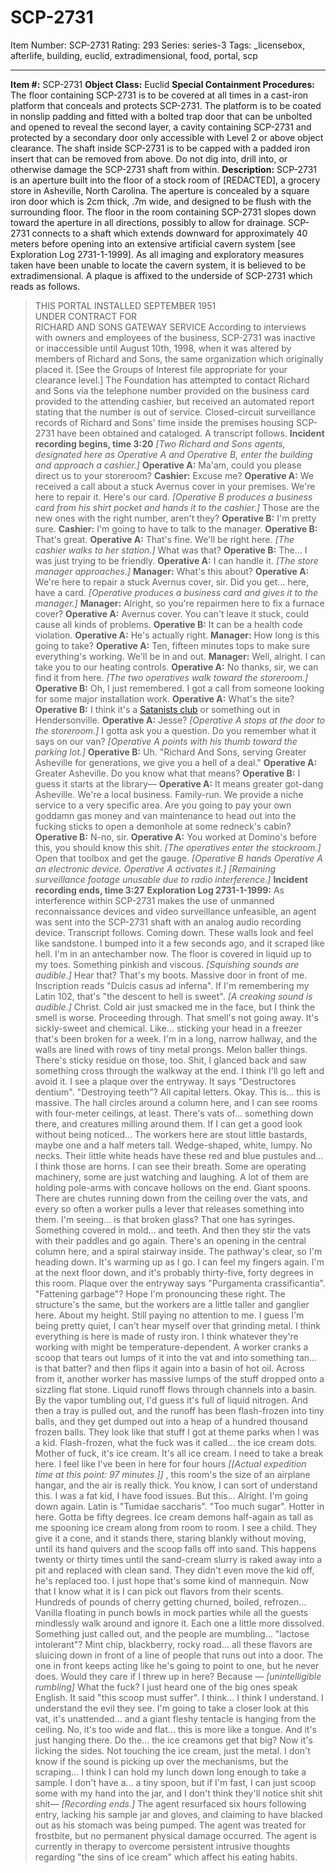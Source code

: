 # SCP-2731
Item Number: SCP-2731
Rating: 293
Series: series-3
Tags: _licensebox, afterlife, building, euclid, extradimensional, food, portal, scp

---

**Item #:** SCP-2731
**Object Class:** Euclid
**Special Containment Procedures:** The floor containing SCP-2731 is to be covered at all times in a cast-iron platform that conceals and protects SCP-2731. The platform is to be coated in nonslip padding and fitted with a bolted trap door that can be unbolted and opened to reveal the second layer, a cavity containing SCP-2731 and protected by a secondary door only accessible with Level 2 or above object clearance.
The shaft inside SCP-2731 is to be capped with a padded iron insert that can be removed from above. Do not dig into, drill into, or otherwise damage the SCP-2731 shaft from within.
**Description:** SCP-2731 is an aperture built into the floor of a stock room of [REDACTED], a grocery store in Asheville, North Carolina. The aperture is concealed by a square iron door which is 2cm thick, .7m wide, and designed to be flush with the surrounding floor. The floor in the room containing SCP-2731 slopes down toward the aperture in all directions, possibly to allow for drainage.
SCP-2731 connects to a shaft which extends downward for approximately 40 meters before opening into an extensive artificial cavern system [see Exploration Log 2731-1-1999]. As all imaging and exploratory measures taken have been unable to locate the cavern system, it is believed to be extradimensional.
A plaque is affixed to the underside of SCP-2731 which reads as follows.
> THIS PORTAL INSTALLED SEPTEMBER 1951  
>  UNDER CONTRACT FOR  
>  RICHARD AND SONS GATEWAY SERVICE
According to interviews with owners and employees of the business, SCP-2731 was inactive or inaccessible until August 10th, 1998, when it was altered by members of Richard and Sons, the same organization which originally placed it. [See the Groups of Interest file appropriate for your clearance level.] The Foundation has attempted to contact Richard and Sons via the telephone number provided on the business card provided to the attending cashier, but received an automated report stating that the number is out of service.
Closed-circuit surveillance records of Richard and Sons' time inside the premises housing SCP-2731 have been obtained and cataloged. A transcript follows.
> **Incident recording begins, time 3:20**
> _[Two Richard and Sons agents, designated here as Operative A and Operative B, enter the building and approach a cashier.]_
> **Operative A:** Ma'am, could you please direct us to your storeroom?
> **Cashier:** Excuse me?
> **Operative A:** We received a call about a stuck Avernus cover in your premises. We're here to repair it. Here's our card. _[Operative B produces a business card from his shirt pocket and hands it to the cashier.]_ Those are the new ones with the right number, aren't they?
> **Operative B:** I'm pretty sure.
> **Cashier:** I'm going to have to talk to the manager.
> **Operative B:** That's great.
> **Operative A:** That's fine. We'll be right here. _[The cashier walks to her station.]_ What was that?
> **Operative B:** The… I was just trying to be friendly.
> **Operative A:** I can handle it. _[The store manager approaches.]_
> **Manager:** What's this about?
> **Operative A:** We're here to repair a stuck Avernus cover, sir. Did you get… here, have a card. _[Operative produces a business card and gives it to the manager.]_
> **Manager:** Alright, so you're repairmen here to fix a furnace cover?
> **Operative A:** Avernus cover. You can't leave it stuck, could cause all kinds of problems.
> **Operative B:** It can be a health code violation.
> **Operative A:** He's actually right.
> **Manager:** How long is this going to take?
> **Operative A:** Ten, fifteen minutes tops to make sure everything's working. We'll be in and out.
> **Manager:** Well, alright. I can take you to our heating controls.
> **Operative A:** No thanks, sir, we can find it from here. _[The two operatives walk toward the storeroom.]_
> **Operative B:** Oh, I just remembered. I got a call from someone looking for some major installation work.
> **Operative A:** What's the site?
> **Operative B:** I think it's a [Satanists club](http://www.scp-wiki.net/scp-2915) or something out in Hendersonville.
> **Operative A:** Jesse? _[Operative A stops at the door to the storeroom.]_ I gotta ask you a question. Do you remember what it says on our van? _[Operative A points with his thumb toward the parking lot.]_
> **Operative B:** Uh. "Richard And Sons, serving Greater Asheville for generations, we give you a hell of a deal."
> **Operative A:** Greater Asheville. Do you know what that means?
> **Operative B:** I guess it starts at the library—
> **Operative A:** It means greater got-dang Asheville. We're a local business. Family-run. We provide a niche service to a very specific area. Are you going to pay your own goddamn gas money and van maintenance to head out into the fucking sticks to open a demonhole at some redneck's cabin?
> **Operative B:** N-no, sir.
> **Operative A:** You worked at Domino's before this, you should know this shit. _[The operatives enter the stockroom.]_ Open that toolbox and get the gauge. _[Operative B hands Operative A an electronic device. Operative A activates it.]_
> _[Remaining surveillance footage unusable due to radio interference.]_
> **Incident recording ends, time 3:27**
**Exploration Log 2731-1-1999:** As interference within SCP-2731 makes the use of unmanned reconnaissance devices and video surveillance unfeasible, an agent was sent into the SCP-2731 shaft with an analog audio recording device. Transcript follows.
> Coming down. These walls look and feel like sandstone. I bumped into it a few seconds ago, and it scraped like hell.
> I'm in an antechamber now. The floor is covered in liquid up to my toes. Something pinkish and viscous. _[Squishing sounds are audible.]_ Hear that? That's my boots.
> Massive door in front of me. Inscription reads "Dulcis casus ad inferna". If I'm remembering my Latin 102, that's "the descent to hell is sweet". _[A creaking sound is audible.]_
> Christ. Cold air just smacked me in the face, but I think the smell is worse. Proceeding through.
> That smell's not going away. It's sickly-sweet and chemical. Like… sticking your head in a freezer that's been broken for a week. I'm in a long, narrow hallway, and the walls are lined with rows of tiny metal prongs. Melon baller things. There's sticky residue on those, too.
> Shit, I glanced back and saw something cross through the walkway at the end. I think I'll go left and avoid it. I see a plaque over the entryway. It says "Destructores dentium". "Destroying teeth"? All capital letters.
> Okay. This is… this is massive. The hall circles around a column here, and I can see rooms with four-meter ceilings, at least. There's vats of… something down there, and creatures milling around them. If I can get a good look without being noticed…
> The workers here are stout little bastards, maybe one and a half meters tall. Wedge-shaped, white, lumpy. No necks. Their little white heads have these red and blue pustules and… I think those are horns. I can see their breath. Some are operating machinery, some are just watching and laughing. A lot of them are holding pole-arms with concave hollows on the end. Giant spoons.
> There are chutes running down from the ceiling over the vats, and every so often a worker pulls a lever that releases something into them. I'm seeing… is that broken glass? That one has syringes. Something covered in mold… and teeth. And then they stir the vats with their paddles and go again.
> There's an opening in the central column here, and a spiral stairway inside. The pathway's clear, so I'm heading down.
> It's warming up as I go. I can feel my fingers again. I'm at the next floor down, and it's probably thirty-five, forty degrees in this room. Plaque over the entryway says "Purgamenta crassificantia". "Fattening garbage"? Hope I'm pronouncing these right.
> The structure's the same, but the workers are a little taller and ganglier here. About my height. Still paying no attention to me. I guess I'm being pretty quiet, I can't hear myself over that grinding metal. I think everything is here is made of rusty iron.
> I think whatever they're working with might be temperature-dependent. A worker cranks a scoop that tears out lumps of it into the vat and into something tan… is that batter? and then flips it again into a basin of hot oil. Across from it, another worker has massive lumps of the stuff dropped onto a sizzling flat stone. Liquid runoff flows through channels into a basin. By the vapor tumbling out, I'd guess it's full of liquid nitrogen. And then a tray is pulled out, and the runoff has been flash-frozen into tiny balls, and they get dumped out into a heap of a hundred thousand frozen balls.
> They look like that stuff I got at theme parks when I was a kid. Flash-frozen, what the fuck was it called… the ice cream dots.
> Mother of fuck, it's ice cream. It's all ice cream.
> I need to take a break here. I feel like I've been in here for four hours _[[Actual expedition time at this point: 97 minutes.]]_ , this room's the size of an airplane hangar, and the air is really thick.
> You know, I can sort of understand this. I was a fat kid, I have food issues. But this…
> Alright. I'm going down again.
> Latin is "Tumidae saccharis". "Too much sugar". Hotter in here. Gotta be fifty degrees. Ice cream demons half-again as tall as me spooning ice cream along from room to room. I see a child. They give it a cone, and it stands there, staring blankly without moving, until its hand quivers and the scoop falls off into sand. This happens twenty or thirty times until the sand-cream slurry is raked away into a pit and replaced with clean sand. They didn't even move the kid off, he's replaced too. I just hope that's some kind of mannequin.
> Now that I know what it is I can pick out flavors from their scents. Hundreds of pounds of cherry getting churned, boiled, refrozen… Vanilla floating in punch bowls in mock parties while all the guests mindlessly walk around and ignore it. Each one a little more dissolved. Something just called out, and the people are mumbling… "lactose intolerant"?
> Mint chip, blackberry, rocky road… all these flavors are sluicing down in front of a line of people that runs out into a door. The one in front keeps acting like he's going to point to one, but he never does. Would they care if I threw up in here? Because — _[unintelligible rumbling]_ What the fuck? I just heard one of the big ones speak English.
> It said "this scoop must suffer".
> I think… I think I understand. I understand the evil they see.
> I'm going to take a closer look at this vat, it's unattended… and a giant fleshy tentacle is hanging from the ceiling. No, it's too wide and flat… this is more like a tongue. And it's just hanging there. Do the… the ice creamons get that big?
> Now it's licking the sides. Not touching the ice cream, just the metal. I don't know if the sound is picking up over the mechanisms, but the scraping…
> I think I can hold my lunch down long enough to take a sample. I don't have a… a tiny spoon, but if I'm fast, I can just scoop some with my hand into the jar, and I don't think they'll notice shit shit shit—
> _[Recording ends.]_
The agent resurfaced six hours following entry, lacking his sample jar and gloves, and claiming to have blacked out as his stomach was being pumped. The agent was treated for frostbite, but no permanent physical damage occurred. The agent is currently in therapy to overcome persistent intrusive thoughts regarding "the sins of ice cream" which affect his eating habits.